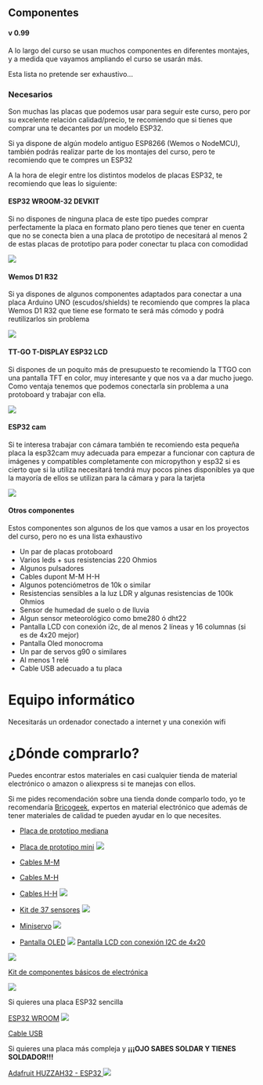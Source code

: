 ## Componentes

#### v 0.99

A lo largo del curso se usan muchos componentes en diferentes montajes, y a medida que vayamos ampliando el curso se usarán más. 

Esta lista no pretende ser exhaustivo...

### Necesarios

Son muchas las placas que podemos usar para seguir este curso, pero por su excelente relación calidad/precio, te recomiendo que si tienes que comprar una te decantes por un modelo ESP32.

Si ya dispone de algún modelo antiguo ESP8266 (Wemos o NodeMCU), también podrás realizar parte de los montajes del curso, pero te recomiendo que te compres un ESP32

A la hora de elegir entre los distintos modelos de placas ESP32, te recomiendo que leas lo siguiente:


#### ESP32 WROOM-32 DEVKIT 

Si no dispones de ninguna placa de este tipo puedes comprar perfectamente la placa en formato plano pero tienes que tener en cuenta que no se conecta bien a una placa de prototipo de necesitará al menos 2 de estas placas de prototipo para poder conectar tu placa con comodidad

![](./images/esp32-wroom-32-devkit-v1-placa-con-wifi-y-bluetooth.jpg)


#### Wemos D1 R32

Si ya dispones de algunos componentes adaptados para conectar a una placa Arduino UNO (escudos/shields) te recomiendo que compres la placa Wemos D1 R32 que tiene ese formato te será más cómodo y podrá reutilizarlos sin problema

![](./images/wemos-d1-esp32-r32-wroom-32-wifi-y-bluetooth.jpg)


#### TT-GO T-DISPLAY ESP32 LCD

Si dispones de un poquito más de presupuesto te recomiendo la TTGO con una pantalla TFT en color, muy interesante y que nos va a dar mucho juego. Como ventaja tenemos que podemos conectarla sin problema a una protoboard y trabajar con ella.


![](./images/TTGO_oeld_front.jpg)


#### ESP32 cam

Si te interesa trabajar con cámara también te recomiendo esta pequeña placa la esp32cam muy adecuada para empezar a funcionar con captura de imágenes y compatibles completamente con micropython y esp32 si es cierto que si la utiliza necesitará tendrá muy pocos pines disponibles ya que la mayoría de ellos se utilizan para la cámara y para la tarjeta

![](./images/ESPCAM-32.jpg)

#### Otros componentes

Estos componentes son algunos de los que vamos a usar en los proyectos del curso, pero no es una lista exhaustivo

* Un par de placas protoboard
* Varios leds  + sus resistencias 220 Ohmios
* Algunos pulsadores
* Cables dupont M-M H-H
* Algunos potenciómetros de 10k o similar
* Resistencias sensibles a la luz LDR y algunas resistencias de  100k Ohmios
* Sensor de humedad de suelo o de lluvia
* Algun sensor meteorológico como bme280 ó dht22
* Pantalla LCD con conexión i2c, de al menos 2 líneas y 16 columnas (si es de 4x20 mejor)
* Pantalla Oled monocroma
* Un par de servos g90 o similares
* Al menos 1 relé
* Cable USB adecuado a tu placa


# Equipo informático

Necesitarás un ordenador conectado a internet y una conexión wifi

# ¿Dónde comprarlo?

Puedes encontrar estos materiales en casi cualquier tienda de material electrónico o amazon o aliexpress si te manejas con ellos.

Si me pides recomendación sobre una tienda donde comparlo todo, yo te recomendaría [Bricogeek](https://tienda.bricogeek.com), expertos en material electrónico que además de tener materiales de calidad te pueden ayudar en lo que necesites.

* [Placa de prototipo mediana](https://tienda.bricogeek.com/varios/1219-placa-de-prototipo-8x5cm-400-puntos.html)
* [Placa de prototipo mini](https://tienda.bricogeek.com/herramientas-de-prototipado/211-mini-breadboard-adhesiva.html)
![](./images/placa-de-prototipo-8x5cm-400-puntos.jpg)

* [Cables M-M](https://tienda.bricogeek.com/cables/1361-cables-dupont-macho-macho-20-cm-40-unidades.html)
* [Cables M-H](https://tienda.bricogeek.com/cables/1362-cables-dupont-macho-hembra-20-cm-40-unidades.html)
* [Cables H-H](https://tienda.bricogeek.com/cables/1363-cables-dupont-hembra-hembra-20-cm-40-unidades.html)
![](./images/cables-dupont-macho-macho-20-cm-40-unidades.jpg)

* [Kit de 37 sensores](https://tienda.bricogeek.com/kits-arduino/832-kit-de-37-sensores-compatible-arduino-1247563871496.html)
![](./images/kit-de-37-sensores-compatible-arduino.jpg)

* [Miniservo](https://tienda.bricogeek.com/servomotores/1601-micro-servo-mg90-270-grados.html)
![](./images/micro-servo-mg90-270-grados.jpg)
* [Pantalla OLED](https://tienda.bricogeek.com/pantallas-oled/905-pantalla-oled-13-ssh1106-128x64.html)
![](./images/pantalla-oled-13-ssh1106-128x64.jpg)
[Pantalla LCD con conexión I2C de 4x20](https://www.amazon.es/Display-Adapter-Raspberry-pantalla-proyecci%C3%B3n/dp/B07XT7LN61/)

![](./images/lcd_i2c.png)

[Kit de componentes básicos de electrónica](https://www.amazon.es/Componentes-Electr%C3%B3nicos-Alimentaci%C3%B3n-Potenci%C3%B3metro-Especificaciones/dp/B06Y3X9YF4)

![](./images/kit_basico_electr%C3%B3nica.png)

Si quieres una placa ESP32 sencilla

[ESP32 WROOM](https://tienda.bricogeek.com/arduino-compatibles/1274-esp32-wroom-wifi-bluetooth.html)
![](./images/esp32-wroom-wifi-bluetooth.jpg)

[Cable USB](https://tienda.bricogeek.com/cables/1471-cable-usb-micro-b-corto-85cm.html)


Si quieres una placa más compleja y  **¡¡¡OJO SABES SOLDAR Y TIENES SOLDADOR!!!**

[Adafruit HUZZAH32 - ESP32 ](https://tienda.bricogeek.com/placas-adafruit-feather/1108-adafruit-huzzah32-esp32-feather.html)
![](./images/adafruit-huzzah32-esp32-feather.jpg)

